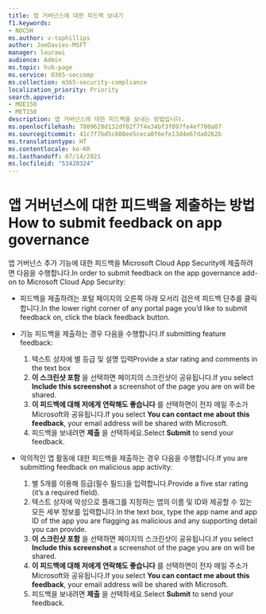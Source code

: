 ```yaml
---
title: 앱 거버넌스에 대한 피드백 보내기
f1.keywords:
- NOCSH
ms.author: v-tophillips
author: JoeDavies-MSFT
manager: laurawi
audience: Admin
ms.topic: hub-page
ms.service: O365-seccomp
ms.collection: m365-security-compliance
localization_priority: Priority
search.appverid:
- MOE150
- MET150
description: 앱 거버넌스에 대한 피드백을 보내는 방법입니다.
ms.openlocfilehash: 7009628d132df02f7f4e34bf3f097fe4ef700a07
ms.sourcegitcommit: 41c7f7bd5c808ee5ceca0f6efe13d4e67da0262b
ms.translationtype: HT
ms.contentlocale: ko-KR
ms.lasthandoff: 07/14/2021
ms.locfileid: "53420324"
---
```

# <a name="how-to-submit-feedback-on-app-governance"></a><span data-ttu-id="dc6fc-103">앱 거버넌스에 대한 피드백을 제출하는 방법</span><span class="sxs-lookup"><span data-stu-id="dc6fc-103">How to submit feedback on app governance</span></span> 

<span data-ttu-id="dc6fc-104">앱 거버넌스 추가 기능에 대한 피드백을 Microsoft Cloud App Security에 제출하려면 다음을 수행합니다.</span><span class="sxs-lookup"><span data-stu-id="dc6fc-104">In order to submit feedback on the app governance add-on to Microsoft Cloud App Security:</span></span>

- <span data-ttu-id="dc6fc-105">피드백을 제출하려는 포털 페이지의 오른쪽 아래 모서리 검은색 피드백 단추를 클릭합니다.</span><span class="sxs-lookup"><span data-stu-id="dc6fc-105">In the lower right corner of any portal page you’d like to submit feedback on, click the black feedback button.</span></span>

- <span data-ttu-id="dc6fc-106">기능 피드백을 제출하는 경우 다음을 수행합니다.</span><span class="sxs-lookup"><span data-stu-id="dc6fc-106">If submitting feature feedback:</span></span>
  1. <span data-ttu-id="dc6fc-107">텍스트 상자에 별 등급 및 설명 입력</span><span class="sxs-lookup"><span data-stu-id="dc6fc-107">Provide a star rating and comments in the text box</span></span>  
  1. <span data-ttu-id="dc6fc-108">**이 스크린샷 포함** 을 선택하면 페이지의 스크린샷이 공유됩니다.</span><span class="sxs-lookup"><span data-stu-id="dc6fc-108">If you select **Include this screenshot** a screenshot of the page you are on will be shared.</span></span>  
  1. <span data-ttu-id="dc6fc-109">**이 피드백에 대해 저에게 연락해도 좋습니다** 를 선택하면이 전자 메일 주소가 Microsoft와 공유됩니다.</span><span class="sxs-lookup"><span data-stu-id="dc6fc-109">If you select **You can contact me about this feedback**, your email address will be shared with Microsoft.</span></span>
  1. <span data-ttu-id="dc6fc-110">피드백을 보내려면 **제출** 을 선택하세요.</span><span class="sxs-lookup"><span data-stu-id="dc6fc-110">Select **Submit** to send your feedback.</span></span>

- <span data-ttu-id="dc6fc-111">악의적인 앱 활동에 대한 피드백을 제출하는 경우 다음을 수행합니다.</span><span class="sxs-lookup"><span data-stu-id="dc6fc-111">If you are submitting feedback on malicious app activity:</span></span>

  1. <span data-ttu-id="dc6fc-112">별 5개를 이용해 등급(필수 필드)을 입력합니다.</span><span class="sxs-lookup"><span data-stu-id="dc6fc-112">Provide a five star rating (it’s a required field).</span></span>
  1. <span data-ttu-id="dc6fc-113">텍스트 상자에 악성으로 플래그를 지정하는 앱의 이름 및 ID와 제공할 수 있는 모든 세부 정보를 입력합니다.</span><span class="sxs-lookup"><span data-stu-id="dc6fc-113">In the text box, type the app name and app ID of the app you are flagging as malicious and any supporting detail you can provide.</span></span>
  1. <span data-ttu-id="dc6fc-114">**이 스크린샷 포함** 을 선택하면 페이지의 스크린샷이 공유됩니다.</span><span class="sxs-lookup"><span data-stu-id="dc6fc-114">If you select **Include this screenshot** a screenshot of the page you are on will be shared.</span></span>  
  1. <span data-ttu-id="dc6fc-115">**이 피드백에 대해 저에게 연락해도 좋습니다** 를 선택하면이 전자 메일 주소가 Microsoft와 공유됩니다.</span><span class="sxs-lookup"><span data-stu-id="dc6fc-115">If you select **You can contact me about this feedback**, your email address will be shared with Microsoft.</span></span>
  1. <span data-ttu-id="dc6fc-116">피드백을 보내려면 **제출** 을 선택하세요.</span><span class="sxs-lookup"><span data-stu-id="dc6fc-116">Select **Submit** to send your feedback.</span></span>